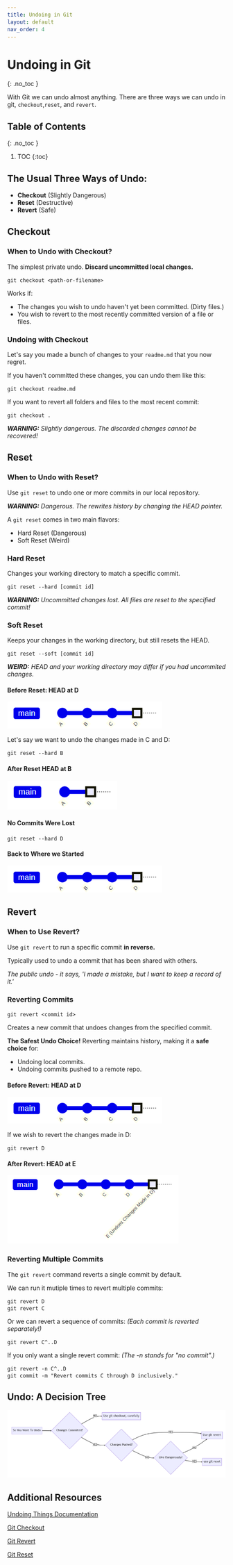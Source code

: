 ```yaml
---
title: Undoing in Git
layout: default
nav_order: 4
---
```

<!-- prettier-ignore-start -->
# Undoing in Git
{: .no_toc }

With Git we can undo almost anything. There are three ways we can undo in git, `checkout`,`reset`, and `revert`.

## Table of Contents
{: .no_toc }

1. TOC
{:toc}

<!-- prettier-ignore-end -->

## The Usual Three Ways of Undo:
- **Checkout** (Slightly Dangerous)
- **Reset** (Destructive)
- **Revert** (Safe)

## Checkout

### When to Undo with Checkout?

The simplest private undo. **Discard uncommitted local changes.**
```
git checkout <path-or-filename>
```
Works if:

- The changes you wish to undo haven't yet been committed. (Dirty files.)
- You wish to revert to the most recently committed version of a file or files.

### Undoing with Checkout

Let's say you made a bunch of changes to your `readme.md` that you now regret.

If you haven't committed these changes, you can undo them like this:
```
git checkout readme.md
```
If you want to revert all folders and files to the most recent commit:
```
git checkout .
```
_**WARNING:** Slightly dangerous. The discarded changes cannot be recovered!_

## Reset

### When to Undo with Reset?

Use `git reset` to undo one or more commits in our local repository.

_**WARNING:** Dangerous. The rewrites history by changing the HEAD pointer._

A `git reset` comes in two main flavors:

- Hard Reset (Dangerous)
- Soft Reset (Weird)

### Hard Reset

Changes your working directory to match a specific commit.
```
git reset --hard [commit id]
```
_**WARNING:** Uncommitted changes lost. All files are reset to the specified commit!_

### Soft Reset

Keeps your changes in the working directory, but still resets the HEAD.
```
git reset --soft [commit id]
```
_**WEIRD:** HEAD and your working directory may differ if you had uncommited changes._

#### Before Reset: HEAD at D

![Before A Hard Reset Diagram](../photos/BeforeHardReset.png)

Let's say we want to undo the changes made in C and D:
```
git reset --hard B
```

#### After Reset HEAD at B

![After A Hard Reset Diagram](../photos/AfterHardReset.png)

#### No Commits Were Lost
```
git reset --hard D
```
#### Back to Where we Started

![Back To First Diagram](../photos/BeforeHardReset.png)

## Revert

### When to Use Revert?

Use `git revert` to run a specific commit **in reverse.**

Typically used to undo a commit that has been shared with others.

_The public undo - it says, 'I made a mistake, but I want to keep a record of it.'_

### Reverting Commits

```
git revert <commit id>
```
Creates a new commit that undoes changes from the specified commit.

**The Safest Undo Choice!**
Reverting maintains history, making it a **safe choice** for:
- Undoing local commits.
- Undoing commits pushed to a remote repo.

#### Before Revert: HEAD at D

![Before Revert Diagram](../photos/BeforeHardReset.png)

If we wish to revert the changes made in D:
```
git revert D
```

#### After Revert: HEAD at E

![After Revert Diagram](../photos/AfterRevert.png)

### Reverting Multiple Commits

The `git revert` command reverts a single commit by default.

We can run it mutiple times to revert multiple commits:
```
git revert D
git revert C
```
Or we can revert a sequence of commits: *(Each commit is reverted separately!)*

```
git revert C^..D
```
If you only want a single revert commit: *(The -n stands for "no commit".)*
```
git revert -n C^..D
git commit -m "Revert commits C through D inclusively."
```

## Undo: A Decision Tree

![Undo Decision Tree Diagram](../photos/UndoDecisionTree.png)

## Additional Resources

[Undoing Things Documentation](https://git-scm.com/book/en/v2/Git-Basics-Undoing-Things)

[Git Checkout](https://www.atlassian.com/git/tutorials/using-branches/git-checkout)

[Git Revert](https://www.atlassian.com/git/tutorials/undoing-changes/git-revert)

[Git Reset](https://www.atlassian.com/git/tutorials/undoing-changes/git-reset)
